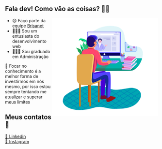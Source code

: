 <h2>Fala dev! Como vão as coisas? 👋😉</h2>

<img align="right" src="https://github.com/AndersonS7/AndersonS7/blob/main/img/man-computer.png" width="350"/>

- 😄 Faço parte da equipe [Brisanet](https://www.brisanet.com.br/)
- 👨🏻‍💻 Sou um entusiasta do desenvolvimento web
- 👨🏻‍🎓 Sou graduado em Administração 

🧠 Focar no conhecimento é a melhor forma de investirmos em nós mesmo, por isso estou
  sempre tentando me atualizar e superar meus limites
  
<h2>Meus contatos 📱</h2>

<a href="https://www.linkedin.com/in/anderson-silva-b7870520b/" target="_blank">
  📱 Linkedin
</a>

<br>

<a href="https://www.instagram.com/and_silva7/" target="_blank">
  📱 Instagram
</a>


<!--
**AndersonS7/AndersonS7** is a ✨ _special_ ✨ repository because its `README.md` (this file) appears on your GitHub profile.
[![Linkedin Badge](https://www.linkedin.com/in/anderson-silva-b7870520b/)
[![Instagram Badge](https://www.instagram.com/and_silva7/)
Here are some ideas to get you started:

- 🔭 I’m currently working on ...
- 🌱 I’m currently learning ...
- 👯 I’m looking to collaborate on ...
- 🤔 I’m looking for help with ...
- 💬 Ask me about ...
- 📫 How to reach me: ...
- 😄 Pronouns: ...
- ⚡ Fun fact: ...
-->
